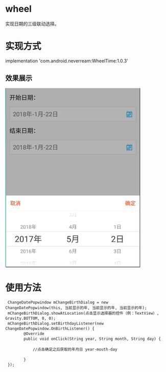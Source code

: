 # wheel
实现日期的三级联动选择。<br>
#  实现方式
implementation 'com.android.neverream:WheelTime:1.0.3'<br>
## 效果展示
![image](https://github.com/neverream/WheelTime/blob/master/wheeltime.png)

# 使用方法
    
     ChangeDatePopwindow mChangeBirthDialog = new ChangeDatePopwindow(this, 当前显示的年, 当前显示的年, 当前显示的年);
     mChangeBirthDialog.showAtLocation(点击显示选择器的控件（例：TextView）, Gravity.BOTTOM, 0, 0);
     mChangeBirthDialog.setBirthdayListener(new ChangeDatePopwindow.OnBirthListener() {
            @Override
            public void onClick(String year, String month, String day) {
                
                //点击确定之后获取的年月日 year-mouth-day

            }
     });

